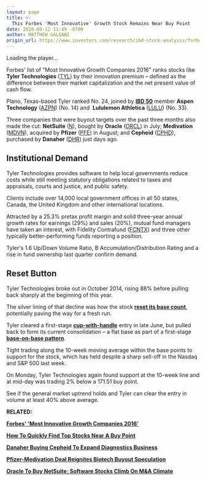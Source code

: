 ```yaml
---
layout: page
title: >-
  This Forbes 'Most Innovative' Growth Stock Remains Near Buy Point
date: 2016-09-12 11:49 -0700
author: MATTHEW GALGANI
origin_url: https://www.investors.com/research/ibd-stock-analysis/forbes-most-innovative-growth-stocks-tyler-technologies-near-buy-zone/
---
```





Loading the player...
 


Forbes' list of "Most Innovative Growth Companies 2016" ranks stocks like **Tyler Technologies** ([TYL](https://research.investors.com/quote.aspx?symbol=TYL)) by their innovation premium – defined as the difference between their market capitalization and the net present value of cash flow.


Plano, Texas-based Tyler ranked No. 24, joined by [**IBD 50**](http://research.investors.com/stock-lists/ibd-50/) member **Aspen Technology** ([AZPN](https://research.investors.com/quote.aspx?symbol=AZPN)) (No. 14) and  **Lululemon Athletica** ([LULU](https://research.investors.com/quote.aspx?symbol=LULU)) (No. 33).


Three companies that were buyout targets over the past three months also made the cut: **NetSuite** ([N](https://research.investors.com/quote.aspx?symbol=N)), bought by **Oracle** ([ORCL](https://research.investors.com/quote.aspx?symbol=ORCL)) in July; **Medivation** ([MDVN](https://research.investors.com/quote.aspx?symbol=MDVN)), acquired by **Pfizer** ([PFE](https://research.investors.com/quote.aspx?symbol=PFE)) in August; and **Cepheid** ([CPHD](https://research.investors.com/quote.aspx?symbol=CPHD)), purchased by **Danaher** ([DHR](https://research.investors.com/quote.aspx?symbol=DHR)) just days ago.


Institutional Demand
--------------------


Tyler Technologies provides software to help local governments reduce costs while still meeting statutory obligations related to taxes and appraisals, courts and justice, and public safety.


Clients include over 14,000 local government offices in all 50 states, Canada, the United Kingdom and other international locations.


Attracted by a 25.3% pretax profit margin and solid three-year annual growth rates for earnings (29%) and sales (20%), mutual fund managers have taken an interest, with Fidelity Contrafund ([FCNTX](https://research.investors.com/quote.aspx?symbol=FCNTX)) and three other typically better-performing funds reporting a position.


Tyler's 1.6 Up/Down Volume Ratio, B Accumulation/Distribution Rating and a rise in fund ownership last quarter confirm demand.


Reset Button
------------


Tyler Technologies broke out in October 2014, rising 88% before pulling back sharply at the beginning of this year.


The silver lining of that decline was how the stock **[reset its base count](https://www.investors.com/videos/getting-started-counting-bases/)**, potentially paving the way for a fresh run.



Tyler cleared a first-stage **[cup-with-handle](http://education.investors.com/lesson.aspx?id=736315&sourceid=735787)** entry in late June, but pulled back to form its current consolidation – a flat base as part of a first-stage **[base-on-base pattern](https://www.investors.com/how-to-invest/investors-corner/smart-chart-reading-use-the-base-on-base-pattern-as-springboard-for-big-profits/)**.


Tight trading along the 10-week moving average within the base points to support for the stock, which has held despite a sharp sell-off in the Nasdaq and S&P 500 last week.


On Monday, Tyler Technologies again found support at the 10-week line and at mid-day was trading 2% below a 171.51 buy point.


See if the general market uptrend holds and Tyler can clear the entry in volume at least 40% above average.


**RELATED:**


[**Forbes' 'Most Innovative Growth Companies 2016'**](http://www.forbes.com/growth-companies/list/)


**[How To Quickly Find Top Stocks Near A Buy Point](https://www.investors.com/videos/how-to-quickly-find-top-rated-stocks-near-a-buy-point/)**


**[Danaher Buying Cepheid To Expand Diagnostics Business](https://www.investors.com/news/technology/danaher-buying-cepheid-to-expand-diagnostics-business/)**


**[Pfizer-Medivation Deal Reignites Biotech Buyout Speculation](https://www.investors.com/news/technology/pfizer-medivation-deal-reignites-biotech-buyout-speculation/)**


**[Oracle To Buy NetSuite; Software Stocks Climb On M&A Climate](https://www.investors.com/news/technology/oracle-to-buy-netsuite-software-stocks-climb-on-ma/)**




